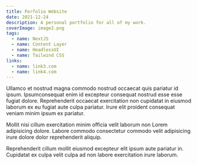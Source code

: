 ```yaml
---
title: Porfolio Website
date: 2021-12-24
description: A personal portfolio for all of my work.
coverImage: image2.png
tags:
  - name: NextJS
  - name: Content Layer
  - name: HeadlessUI
  - name: Tailwind CSS
links:
  - name: link3.com
  - name: link4.com
---
```


Ullamco et nostrud magna commodo nostrud occaecat quis pariatur id ipsum.
Ipsumconsequat enim id excepteur consequat nostrud esse esse fugiat dolore.
Reprehenderit occaecat exercitation non cupidatat in eiusmod laborum ex eu
fugiat aute culpa pariatur. Irure elit proident consequat veniam minim ipsum ex
pariatur.

Mollit nisi cillum exercitation minim officia velit laborum non Lorem
adipisicing dolore. Labore commodo consectetur commodo velit adipisicing irure
dolore dolor reprehenderit aliquip.

Reprehenderit cillum mollit eiusmod
excepteur elit ipsum aute pariatur in. Cupidatat ex culpa velit culpa ad non
labore exercitation irure laborum.
